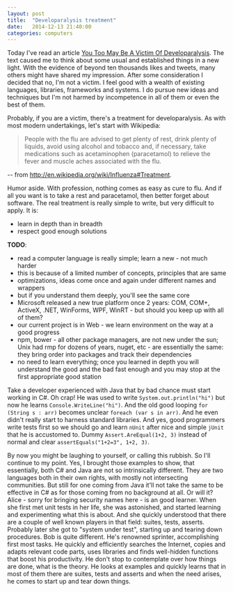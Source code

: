```yaml
---
layout: post
title:  "Developaralysis treatment"
date:   2014-12-13 21:40:00
categories: computers
---
```


Today I've read an article
[You Too May Be A Victim Of Developaralysis](http://techcrunch.com/2014/10/18/you-too-may-be-a-victim-of-developaralysis/).
The text caused me to think about some usual and established things in a new
light. With the evidence of beyond ten thousands likes and tweets, many others
might have shared my impression. After some consideration I decided that no,
I'm not a victim. I feel good with a wealth of existing languages, libraries,
frameworks and systems. I do pursue new ideas and techniques but I'm not harmed
by incompetence in all of them or even the best of them.

Probably, if you are a victim, there's a treatment for developaralysis. As with
most modern undertakings, let's start with Wikipedia:

> People with the flu are advised to get plenty of rest, drink plenty of
> liquids, avoid using alcohol and tobacco and, if necessary, take medications
> such as acetaminophen (paracetamol) to relieve the fever and muscle aches
> associated with the flu.

-- from <http://en.wikipedia.org/wiki/Influenza#Treatment>.

Humor aside. With profession, nothing comes as easy as cure to flu. And if all
you want is to take a rest and paracetamol, then better forget about software.
The real treatment is really simple to write, but very difficult to apply. It
is:

* learn in depth than in breadth
* respect good enough solutions

**TODO**:

* read a computer language is really simple; learn a new - not much harder
* this is because of a limited number of concepts, principles that are same
* optimizations, ideas come once and again under different names and wrappers
* but if you understand them deeply, you'll see the same core
* Microsoft released a new true platform once 2 years: COM, COM+, ActiveX, .NET,
WinForms, WPF, WinRT - but should you keep up with all of them?
* our current project is in Web - we learn environment on the way at a good
progress
* npm, bower - all other package managers, are not new under the sun; Unix had
rmp for dozens of years, nuget, etc - are essentially the same: they bring order
into packages and track their dependencies
* no need to learn everything; once you learned in depth you will understand the
good and the bad fast enough and you may stop at the first appropriate good
station

Take a developer experienced with Java that
by bad chance must start working in C\#. Oh crap! He was used to write
`System.out.println("hi")` but now he learns `Console.WriteLine("hi")`. And the
old good looping `for (String s : arr)` becomes unclear `foreach (var s in arr)`.
And he even didn't really start to harness standard libraries. And yes, good
programmers write tests first so we should go and learn `nUnit` after nice and
simple `jUnit` that he is accustomed to. Dummy `Assert.AreEqual(1+2, 3)` instead
of normal and clear `assertEquals("1+2=3", 1+2, 3)`.

By now you might be laughing to yourself, or calling this rubbish. So I'll
continue to my point. Yes, I brought those examples to show, that essentially,
both C\# and Java are not so intrinsically different. They are two languages
both in their own rights, with mostly not intersecting communities. But still
for one coming from Java it'll not take the same to be effective in C\# as for
those coming from no background at all. Or will it? Alice - sorry for bringing
security names here - is an good learner. When she first met unit tests in her
life, she was astonished, and started learning and experimenting what this is
about. And she quickly understood that there are a couple of well known players
in that field: suites, tests, asserts. Probably later she got to "system under
test", starting up and tearing down procedures. Bob is quite different. He's
renowned sprinter, accomplishing first most tasks. He quickly and efficiently
searches the Internet, copies and adapts relevant code parts, uses libraries
and finds well-hidden functions that boost his productivity. He don't stop to
contemplate over how things are done, what is the theory. He looks at examples
and quickly learns that in most of them there are suites, tests and asserts and
when the need arises, he comes to start up and tear down things.




